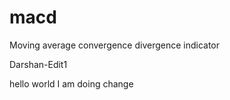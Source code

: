 # macd
Moving average convergence divergence indicator 

Darshan-Edit1

hello world 
I am doing change


